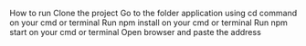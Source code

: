 How to run
Clone the project
Go to the folder application using cd command on your cmd or terminal
Run npm install on your cmd or terminal
Run npm start on your cmd or terminal
Open browser and paste the address